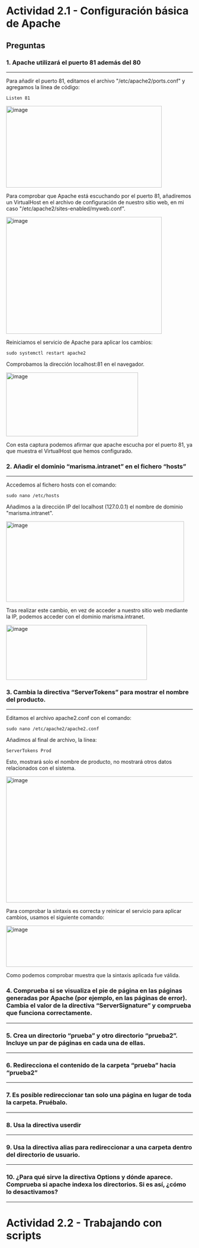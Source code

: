 # Actividad 2.1 - Configuración básica de Apache

## Preguntas

### 1. Apache utilizará el puerto 81 además del 80
-----------------------------------------------
Para añadir el puerto 81, editamos el archivo "/etc/apache2/ports.conf" y agregamos la línea de código:
```
Listen 81
```

<img width="420" height="220" alt="image" src="https://github.com/user-attachments/assets/cee193fa-6712-45fd-9f5d-bffe09a2fa5a" />

Para comprobar que Apache está escuchando por el puerto 81, añadiremos un VirtualHost en el archivo de configuración de nuestro sitio web, en mi caso "/etc/apache2/sites-enabled/myweb.conf".

<img width="420" height="315" alt="image" src="https://github.com/user-attachments/assets/e9e5a03a-728b-452b-9f2c-ddf2cef8221e" />

Reiniciamos el servicio de Apache para aplicar los cambios:
```
sudo systemctl restart apache2
```

Comprobamos la dirección localhost:81 en el navegador.

<img width="356" height="172" alt="image" src="https://github.com/user-attachments/assets/65667b79-156c-4e1b-9344-85c7504ee410" />

Con esta captura podemos afirmar que apache escucha por el puerto 81, ya que muestra el VirtualHost que hemos configurado.

### 2. Añadir el dominio “marisma.intranet” en el fichero “hosts”
-----------------------------------------------
Accedemos al fichero hosts con el comando:
```
sudo nano /etc/hosts
```

Añadimos a la dirección IP del localhost (127.0.0.1) el nombre de dominio "marisma.intranet".

<img width="480" height="217" alt="image" src="https://github.com/user-attachments/assets/6a9c8a52-0a44-4bf5-8062-bd375a5d580d" />

Tras realizar este cambio, en vez de acceder a nuestro sitio web mediante la IP, podemos acceder con el dominio marisma.intranet.

<img width="380" height="148" alt="image" src="https://github.com/user-attachments/assets/e8fab724-55e0-4c8b-b5a1-e3511e3f7980" />

### 3. Cambia la directiva “ServerTokens” para mostrar el nombre del producto.
-----------------------------------------------
Editamos el archivo apache2.conf con el comando:
```
sudo nano /etc/apache2/apache2.conf
```

Añadimos al final de archivo, la línea:
```
ServerTokens Prod
```

Esto, mostrará solo el nombre de producto, no mostrará otros datos relacionados con el sistema.

<img width="600" height="340" alt="image" src="https://github.com/user-attachments/assets/d9c46f94-405b-4e88-ab2e-65bc7f3da9a6" />

Para comprobar la sintaxis es correcta y reinicar el servicio para aplicar cambios, usamos el siguiente comando:

<img width="942" height="111" alt="image" src="https://github.com/user-attachments/assets/1327229f-0776-430e-933f-e7b1015742cd" />

Como podemos comprobar muestra que la sintaxis aplicada fue válida.

### 4. Comprueba si se visualiza el pie de página en las páginas generadas por Apache (por ejemplo, en las páginas de error). Cambia el valor de la directiva “ServerSignature” y comprueba que funciona correctamente. 
-----------------------------------------------

### 5. Crea un directorio “prueba” y otro directorio “prueba2”. Incluye un par de páginas en cada una de ellas.
-----------------------------------------------

### 6. Redirecciona el contenido de la carpeta “prueba” hacia “prueba2”
-----------------------------------------------

### 7. Es posible redireccionar tan solo una página en lugar de toda la carpeta. Pruébalo.
-----------------------------------------------

### 8. Usa la directiva userdir
-----------------------------------------------

### 9. Usa la directiva alias para redireccionar a una carpeta dentro del directorio de usuario.
-----------------------------------------------

### 10. ¿Para qué sirve la directiva Options y dónde aparece. Comprueba si apache indexa los directorios. Si es así, ¿cómo lo desactivamos?
-----------------------------------------------



# Actividad 2.2 - Trabajando con scripts
